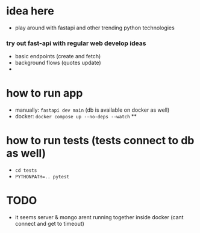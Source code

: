 # idea here
* play around with fastapi and other trending python technologies

### try out fast-api with regular web develop ideas
- basic endpoints (create and fetch)
- background flows (quotes update)
- 

# how to run app
- manually: `fastapi dev main` (db is available on docker as well)
- docker: ```docker compose up --no-deps --watch``` **

# how to run tests (tests connect to db as well)
- `cd tests`
- `PYTHONPATH=.. pytest`


# TODO
- it seems server & mongo arent running together inside docker (cant connect and get to timeout)